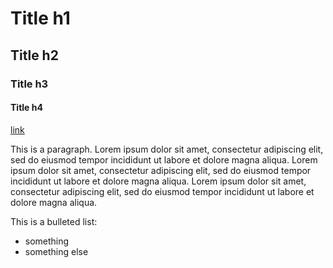 
# Title h1

## Title h2

### Title h3

#### Title h4

[link](http://google.com)

This is a paragraph.
Lorem ipsum dolor sit amet, consectetur adipiscing elit, sed do eiusmod tempor incididunt ut labore et dolore magna aliqua.
Lorem ipsum dolor sit amet, consectetur adipiscing elit, sed do eiusmod tempor incididunt ut labore et dolore magna aliqua.
Lorem ipsum dolor sit amet, consectetur adipiscing elit, sed do eiusmod tempor incididunt ut labore et dolore magna aliqua.

This is a bulleted list:
* something
* something else